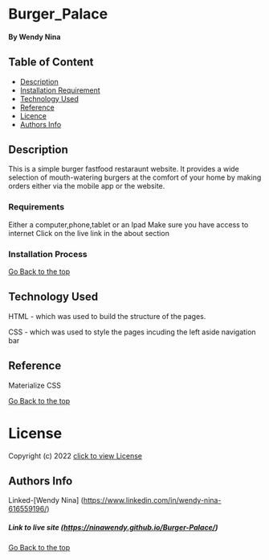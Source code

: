 # Burger_Palace

#### By Wendy Nina

## Table of Content

+ [Description](#description)
+ [Installation Requirement](#Installation)
+ [Technology Used](#technology-used)
+ [Reference](#reference)
+ [Licence](#licence)
+ [Authors Info](#author-Info)

## Description
This is a simple burger fastfood restaraunt website. It provides a wide selection of mouth-watering burgers at the comfort of your home by making orders either via the mobile app or the website.
### Requirements
Either a computer,phone,tablet or an Ipad
Make sure you have access to internet
Click on the live link in the about section
### Installation Process

[Go Back to the top](#Burger_Palace)
## Technology Used
HTML - which was used to build the structure of the pages.

 CSS - which was used to style the pages incuding the left aside navigation bar

## Reference
Materialize CSS

[Go Back to the top](#Burger_Palace)
# License
Copyright (c) 2022 [click to view License](LICENSE)

## Authors Info
Linked-[Wendy Nina]
(https://www.linkedin.com/in/wendy-nina-616559196/)

##### Link to live site (https://ninawendy.github.io/Burger-Palace/)
[Go Back to the top](#Burger_Palace)
